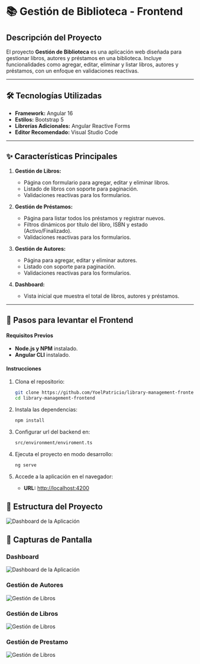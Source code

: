 # 📚 Gestión de Biblioteca - Frontend

## Descripción del Proyecto

El proyecto **Gestión de Biblioteca** es una aplicación web diseñada para gestionar libros, autores y préstamos en una biblioteca. Incluye funcionalidades como agregar, editar, eliminar y listar libros, autores y préstamos, con un enfoque en validaciones reactivas.

---

## 🛠️ Tecnologías Utilizadas

- **Framework:** Angular 16
- **Estilos:** Bootstrap 5
- **Librerías Adicionales:** Angular Reactive Forms
- **Editor Recomendado:** Visual Studio Code

---

## ✨ Características Principales

1. **Gestión de Libros:**
   - Página con formulario para agregar, editar y eliminar libros.
   - Listado de libros con soporte para paginación.
   - Validaciones reactivas para los formularios.

2. **Gestión de Préstamos:**
   - Página para listar todos los préstamos y registrar nuevos.
   - Filtros dinámicos por título del libro, ISBN y estado (Activo/Finalizado).
   - Validaciones reactivas para los formularios.

3. **Gestión de Autores:**
   - Página para agregar, editar y eliminar autores.
   - Listado con soporte para paginación.
   - Validaciones reactivas para los formularios.

4. **Dashboard:**
   - Vista inicial que muestra el total de libros, autores y préstamos.

---

## 🚀 Pasos para levantar el Frontend

#### **Requisitos Previos**
- **Node.js y NPM** instalado.
- **Angular CLI** instalado.

#### **Instrucciones**

1. Clona el repositorio:
   ```bash
   git clone https://github.com/YoelPatricio/library-management-frontend.git
   cd library-management-frontend

2. Instala las dependencias:
   ```bash
   npm install

3. Configurar url del backend en:
   ```bash
   src/environment/enviroment.ts

4. Ejecuta el proyecto en modo desarrollo:
   ```bash
   ng serve

5. Accede a la aplicación en el navegador:

   - **URL:** [http://localhost:4200](http://localhost:4200)



## 📁 Estructura del Proyecto


![Dashboard de la Aplicación](src/assets/estructura-frontend.png)


## 📸 Capturas de Pantalla

### **Dashboard**
![Dashboard de la Aplicación](src/assets/dashboard.png)

### **Gestión de Autores**
![Gestión de Libros](src/assets/autor.gif)

### **Gestión de Libros**
![Gestión de Libros](src/assets/libro.gif)

### **Gestión de Prestamo**
![Gestión de Libros](src/assets/prestamo.gif)